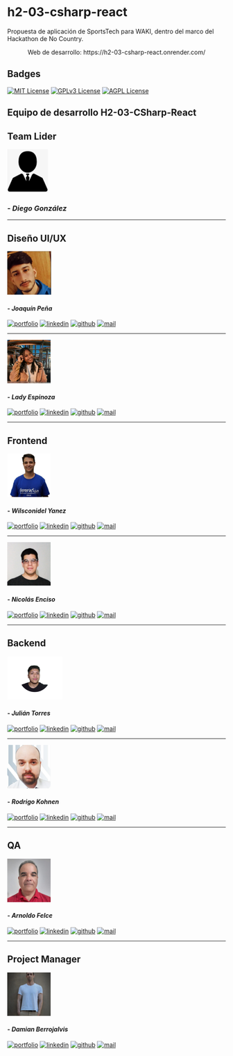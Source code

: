 # h2-03-csharp-react
Propuesta de aplicación de SportsTech para WAKI, dentro del marco del Hackathon de No Country.

<p align="center">
 Web de desarrollo: https://h2-03-csharp-react.onrender.com/
</p>

## Badges

[![MIT License](https://img.shields.io/badge/License-MIT-green.svg)](https://choosealicense.com/licenses/mit/)
[![GPLv3 License](https://img.shields.io/badge/License-GPL%20v3-yellow.svg)](https://opensource.org/licenses/)
[![AGPL License](https://img.shields.io/badge/license-AGPL-blue.svg)](http://www.gnu.org/licenses/agpl-3.0)


## Equipo de desarrollo H2-03-CSharp-React

## Team Lider

<img src="profile_images/default_picture.png" alt="Diego González" height="100px"/>

### - _Diego González_

<hr size="8px"/>

## Diseño UI/UX

<img src="profile_images/joaquin_pena.png" alt="Joaquín Peña" height="100px"/>

#### - _Joaquín Peña_

[![portfolio](https://img.shields.io/badge/my_portfolio-grey?style=flat&logo=ko-fi&logoColor=white)](https://www.behance.net/joaqunpea1)
[![linkedin](https://img.shields.io/badge/linkedin-0A66C2?style=flat&logo=linkedin&logoColor=white)](https://www.linkedin.com/in/joaquinpe/)
[![github](https://img.shields.io/badge/github-grey?style=flat&logo=github&logoColor=white)](https://github.com/RussianWitches)
[![mail](https://img.shields.io/badge/Gmail-D14836?style=flat&logo=gmail&logoColor=white)](mailto:joaku_14@hotmail.com)

<hr size="2px"/>

<img src="profile_images/lady_espinoza.png" alt="Lady Espinoza" height="100px"/>

#### - _Lady Espinoza_

[![portfolio](https://img.shields.io/badge/my_portfolio-grey?style=flat&logo=ko-fi&logoColor=white)]()
[![linkedin](https://img.shields.io/badge/linkedin-0A66C2?style=flat&logo=linkedin&logoColor=white)](https://www.linkedin.com/in/ladyespinoza/)
[![github](https://img.shields.io/badge/github-grey?style=flat&logo=github&logoColor=white)]()
[![mail](https://img.shields.io/badge/Gmail-D14836?style=flat&logo=gmail&logoColor=white)](mailto:ladyrut@gmail.com)

<hr size="8px"/>

## Frontend

<img src="profile_images/wilsconidel_yanez.png" alt="Wilsconidel Yanez" height="100px"/>

#### - _Wilsconidel Yanez_

[![portfolio](https://img.shields.io/badge/my_portfolio-grey?style=flat&logo=ko-fi&logoColor=white)]()
[![linkedin](https://img.shields.io/badge/linkedin-0A66C2?style=flat&logo=linkedin&logoColor=white)](https://www.linkedin.com/in/wius/)
[![github](https://img.shields.io/badge/github-grey?style=flat&logo=github&logoColor=white)](https://github.com/WiusGH)
[![mail](https://img.shields.io/badge/Gmail-D14836?style=flat&logo=gmail&logoColor=white)](mailto:wius93@gmail.com)

<hr size="2px"/>

<img src="profile_images/nicolas_enciso.png" alt="Nicolás Enciso" height="100px"/>

#### - _Nicolás Enciso_

[![portfolio](https://img.shields.io/badge/my_portfolio-grey?style=flat&logo=ko-fi&logoColor=white)]()
[![linkedin](https://img.shields.io/badge/linkedin-0A66C2?style=flat&logo=linkedin&logoColor=white)](https://www.linkedin.com/in/nicolasenciso)
[![github](https://img.shields.io/badge/github-grey?style=flat&logo=github&logoColor=white)](https://github.com/nicoenciso)
[![mail](https://img.shields.io/badge/Gmail-D14836?style=flat&logo=gmail&logoColor=white)](mailto:enectrl@gmail.com)

<hr size="8px"/>

## Backend

<img src="profile_images/julian_torres.png" alt="Julián Torres" height="100px"/>

#### - _Julián Torres_

[![portfolio](https://img.shields.io/badge/my_portfolio-grey?style=flat&logo=ko-fi&logoColor=white)]()
[![linkedin](https://img.shields.io/badge/linkedin-0A66C2?style=flat&logo=linkedin&logoColor=white)](https://www.linkedin.com/in/julian-nahuel-torres)
[![github](https://img.shields.io/badge/github-grey?style=flat&logo=github&logoColor=white)](https://github.com/jt2312)
[![mail](https://img.shields.io/badge/Gmail-D14836?style=flat&logo=gmail&logoColor=white)](mailto:jntorres2012@gmail.com)

<hr size="2px"/>

<img src="profile_images/rodrigo_kohnen.png" alt="Rodrigo Kohnen" height="100px"/>

#### - _Rodrigo Kohnen_

[![portfolio](https://img.shields.io/badge/my_portfolio-grey?style=flat&logo=ko-fi&logoColor=white)]()
[![linkedin](https://img.shields.io/badge/linkedin-0A66C2?style=flat&logo=linkedin&logoColor=white)](https://www.linkedin.com/in/rodrigo-kohnen)
[![github](https://img.shields.io/badge/github-grey?style=flat&logo=github&logoColor=white)](https://github.com/rodrikohnen)
[![mail](https://img.shields.io/badge/Gmail-D14836?style=flat&logo=gmail&logoColor=white)](mailto:rodrikohnen@gmail.com)

<hr size="8px"/>

## QA

<img src="profile_images/arnoldo_felce.png" alt="Arnoldo Felce" height="100px"/>

#### - _Arnoldo Felce_

[![portfolio](https://img.shields.io/badge/my_portfolio-grey?style=flat&logo=ko-fi&logoColor=white)]()
[![linkedin](https://img.shields.io/badge/linkedin-0A66C2?style=flat&logo=linkedin&logoColor=white)](https://www.linkedin.com/in/arnoldo-felce-rondon)
[![github](https://img.shields.io/badge/github-grey?style=flat&logo=github&logoColor=white)](https://github.com/afelce)
[![mail](https://img.shields.io/badge/Gmail-D14836?style=flat&logo=gmail&logoColor=white)](mailto:arnoldfelce2@gmail.com)

<hr size="8px"/>

## Project Manager


<img src="profile_images/damian_berrojalvis.jpg" alt="Damián Berrojalvis" height="100px"/>

#### - _Damian Berrojalvis_

[![portfolio](https://img.shields.io/badge/my_portfolio-grey?style=flat&logo=ko-fi&logoColor=white)]()
[![linkedin](https://img.shields.io/badge/linkedin-0A66C2?style=flat&logo=linkedin&logoColor=white)](https://www.linkedin.com/in/dambedev/)
[![github](https://img.shields.io/badge/github-grey?style=flat&logo=github&logoColor=white)](https://www.github.com/DamBeDev)
[![mail](https://img.shields.io/badge/Gmail-D14836?style=flat&logo=gmail&logoColor=white)](mailto:d.berrojalvis@dambedev.com)
